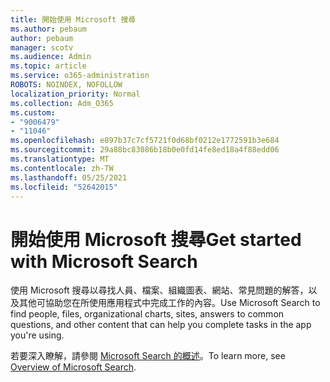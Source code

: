 ```yaml
---
title: 開始使用 Microsoft 搜尋
ms.author: pebaum
author: pebaum
manager: scotv
ms.audience: Admin
ms.topic: article
ms.service: o365-administration
ROBOTS: NOINDEX, NOFOLLOW
localization_priority: Normal
ms.collection: Adm_O365
ms.custom:
- "9006479"
- "11046"
ms.openlocfilehash: e897b37c7cf5721f0d68bf0212e1772591b3e684
ms.sourcegitcommit: 29a88bc83086b18b0e0fd14fe8ed18a4f88edd06
ms.translationtype: MT
ms.contentlocale: zh-TW
ms.lasthandoff: 05/25/2021
ms.locfileid: "52642015"
---
```

# <a name="get-started-with-microsoft-search"></a><span data-ttu-id="50094-102">開始使用 Microsoft 搜尋</span><span class="sxs-lookup"><span data-stu-id="50094-102">Get started with Microsoft Search</span></span>

<span data-ttu-id="50094-103">使用 Microsoft 搜尋以尋找人員、檔案、組織圖表、網站、常見問題的解答，以及其他可協助您在所使用應用程式中完成工作的內容。</span><span class="sxs-lookup"><span data-stu-id="50094-103">Use Microsoft Search to find people, files, organizational charts, sites, answers to common questions, and other content that can help you complete tasks in the app you're using.</span></span>

<span data-ttu-id="50094-104">若要深入瞭解，請參閱 [Microsoft Search 的概述](https://go.microsoft.com/fwlink/?linkid=2157644)。</span><span class="sxs-lookup"><span data-stu-id="50094-104">To learn more, see [Overview of Microsoft Search](https://go.microsoft.com/fwlink/?linkid=2157644).</span></span>
